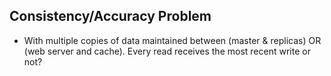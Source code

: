 ## Consistency/Accuracy Problem
- With multiple copies of data maintained between (master & replicas) OR (web server and cache). Every read receives the most recent write or not?

